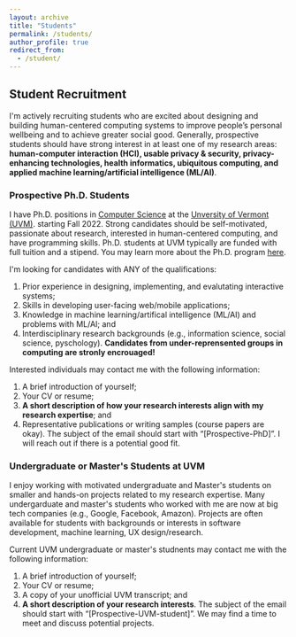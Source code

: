 ```yaml
---
layout: archive
title: "Students"
permalink: /students/
author_profile: true
redirect_from:
  - /student/
---
```


## Student Recruitment
I'm actively recruiting students who are excited about designing and building human-centered computing systems to improve people’s personal wellbeing and to achieve greater social good. Generally, prospective students should have strong interest in at least one of my research areas: **human-computer interaction (HCI), usable privacy & security, privacy-enhancing technologies, health informatics, ubiquitous computing, and applied machine learning/artificial intelligence (ML/AI)**. 

### Prospective Ph.D. Students
I have Ph.D. positions in <a href="https://www.uvm.edu/cems/cs" target="_blank">Computer Science</a> at the <a href="https://www.uvm.edu/" target="_blank">Unversity of Vermont (UVM)</a>. starting Fall 2022. Strong candidates should be self-motivated, passionate about research, interested in human-centered computing, and have programming skills. Ph.D. students at UVM typically are funded with full tuition and a stipend. You may learn more about the Ph.D. program <a href="https://www.uvm.edu/cems/cs/graduate_programs/computer_science_phd" target="_blank">here</a>.

I'm looking for candidates with ANY of the qualifications:
1. Prior experience in designing, implementing, and evalutating interactive systems; 
2. Skills in developing user-facing web/mobile applications; 
3. Knowledge in machine learning/artifical intelligence (ML/AI) and problems with ML/AI; and
4. Interdisciplinary research backgrounds (e.g., information science, social science, pyschology). 
**Candidates from under-reprensented groups in computing are stronly encrouaged!**

Interested individuals may contact me with the following information: 
1. A brief introduction of yourself;
2. Your CV or resume; 
3. **A short description of how your research interests align with my research expertise**; and 
4. Representative publications or writing samples (course papers are okay).
The subject of the email should start with “[Prospective-PhD]”. I will reach out if there is a potential good fit.

### Undergraduate or Master's Students at UVM
I enjoy working with motivated undergraduate and Master's students on smaller and hands-on projects related to my research expertise. Many undergarduate and master's students who worked with me are now at big tech companies (e.g., Google, Facebook, Amazon). Projects are often available for students with backgrounds or interests in software development, machine learning, UX design/research.

Current UVM undergraduate or master's studnents may contact me with the following information: 
1. A brief introduction of yourself;
2. Your CV or resume; 
3. A copy of your unofficial UVM transcript; and 
4. **A short description of your research interests**. 
The subject of the email should start with “[Prospective-UVM-student]”. We may find a time to meet and discuss potential projects.
